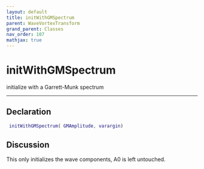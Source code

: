 ```yaml
---
layout: default
title: initWithGMSpectrum
parent: WaveVortexTransform
grand_parent: Classes
nav_order: 107
mathjax: true
---
```


#  initWithGMSpectrum

initialize with a Garrett-Munk spectrum


---

## Declaration
```matlab
 initWithGMSpectrum( GMAmplitude, varargin)
```
## Discussion

  This only initializes the wave components, A0 is left untouched.
 
    
